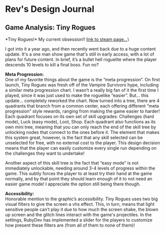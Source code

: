 # Rev's Design Journal

## Game Analysis: Tiny Rogues

*Tiny Rogues!\*
My current obsession!!
[link to steam page...](https://store.steampowered.com/app/2088570/Tiny_Rogues/)\

I got into it a year ago, and then recently went back due to a huge content update. It's a one man show game that's still in early access, with a lot of plans for future content. In brief, it’s a bullet hell roguelite where the player descends 10 levels to kill a final boss. Fun no?

**Meta Progression:**\
One of my favorite things about the game is the “meta progression”. On first launch, Tiny Rogues was fresh off of the Vampire Survivors hype, including a similar meta progression chart. I wasn’t a really big fan of it the first time I played, since it was just used to make the roguelike “easier”. But… this update… completely reworked the chart. Now turned into a tree, there are 4 quadrants that branch from a common center, each offering different “meta progression” style rewards, ranging from making the game easier to harder! Each quadrant focuses on its own set of skill upgrades: Challenges (hard mode), Luck (easy mode), Loot, Shop. Each quadrant also functions as its own mini tree, meaning that you can only reach the end of the skill tree by unlocking nodes that connect to the ones before it. The element that makes this system great, however, is the fact that any skill selected can be unselected for free, with no external cost to the player. This design decision means that the player can easily customize every single run depending on the challenges they want to undertake! 

Another aspect of this skill tree is the fact that “easy mode” is not immediately unlockable, needing around 3-4 levels of progress within the game. This subtly forces the player to at least try their hand at the game normally, and by that point they should learn enough of it to not need an easier game mode! I appreciate the option still being there though. 

**Accessibility:**\
Honorable mention to the graphic’s accessibility. Tiny Rogues uses two big visual filters to give the screen a vhs effect. This, in turn, means that light sensitive people can’t play it due to how much the screen shake, the blown up screen and the glitch lines interact with the game's projectiles. In the settings, RubyDev has implemented a slider for the players to customize how present these filters are (from all of them to none of them)!

